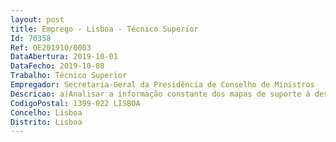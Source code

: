 ```yaml
--- 
layout: post
title: Emprego - Lisboa - Técnico Superior
Id: 70358
Ref: OE201910/0003
DataAbertura: 2019-10-01
DataFecho: 2019-10-08
Trabalho: Técnico Superior
Empregador: Secretaria-Geral da Presidência de Conselho de Ministros
Descricao: a)Analisar a informação constante dos mapas de suporte à despesa e mapas de abonos e descontos b)Efetuar o controlo da qualidade dos dados, analisar dashboards de despesas mensais com pessoal c)Preparar mapas e relatórios em matéria de processamento de vencimentos d)Apoiar a interoperabilidade entre o GeRHuP e o relógio de ponto e)Validar a inserção das ajudas de custo.
CodigoPostal: 1399-022 LISBOA
Concelho: Lisboa
Distrito: Lisboa
--- 
```

